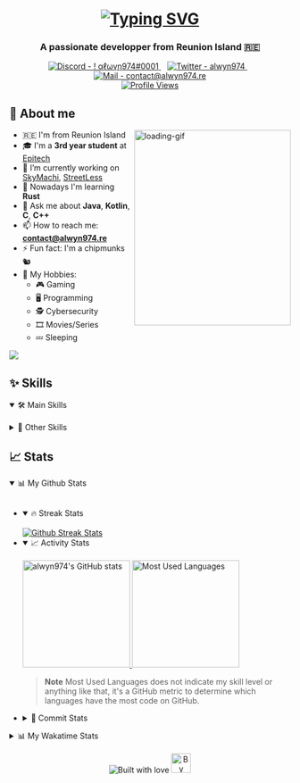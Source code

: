 <!--
**alwyn974/alwyn974** is a ✨ _special_ ✨ repository because its `README.md` (this file) appears on your GitHub profile.

Here are some ideas to get you started:

- 🔭 I’m currently working on ...
- 🌱 I’m currently learning ...
- 👯 I’m looking to collaborate on ...
- 🤔 I’m looking for help with ...
- 💬 Ask me about ...
- 📫 How to reach me: ...
- 😄 Pronouns: ...
- ⚡ Fun fact: ...
-->

<h1 align="center">
    <a href="https://git.io/typing-svg">
        <img src="https://readme-typing-svg.demolab.com?font=Fira+Code&size=80&pause=1000&center=true&vCenter=true&multiline=true&width=2000&height=320&lines=Hi+%F0%9F%91%8B%2C+I'm+Alwyn;Nice+to+meet+you+!;I'm+a+3rd+year+student+at+Epitech+Reunion" alt="Typing SVG" />
    </a>
</h1>

<h3 align="center">
    A passionate developper from Reunion Island 🇷🇪
</h3>

<!-- Contact  -->

<!-- Thanks to https://codepen.io/sosuke/pen/Pjoqqp for the svg trick (doesn't work on github) -->
<div align="center">
    <a href="https://discord.com/users/249107964336537600" title="My Discord">
        <img src="https://img.shields.io/static/v1?label=Discord&message=!+alwyn974%230001&color=5865F2&style=for-the-badge&logo=discord&logoColor=5865F2" alt="Discord - ! αℓωүη974#0001" />
        <!-- <img src="https://raw.githubusercontent.com/simple-icons/simple-icons/develop/icons/discord.svg" height="40" width="40" style="filter: invert(35%) sepia(38%) saturate(3969%) hue-rotate(224deg) brightness(98%) contrast(94%);"> -->
    <a>
    &#8287;&#8287; <!-- special whitespace for indent -->
    <a href="https://twitter.com/alwyn974" title="My Twitter">
        <img src="https://img.shields.io/static/v1?label=Twitter&message=alwyn974&color=1DA1F2&style=for-the-badge&logo=twitter&logoColor=1DA1F2" alt="Twitter - alwyn974" />
        <!-- <img src="https://raw.githubusercontent.com/simple-icons/simple-icons/develop/icons/twitter.svg" height="40" width="40" style="filter: invert(53%) sepia(21%) saturate(5257%) hue-rotate(176deg) brightness(99%) contrast(91%);"> -->
    </a>
    &#8287;&#8287;
    <a href="mailto:contact@alwyn974.re" title="My Pro E-Mail">
       <img src="https://img.shields.io/static/v1?label=Mail&message=contact%40alwyn974.re&color=3e65cf&style=for-the-badge&logo=gmail&logoColor=c71610" alt="Mail - contact@alwyn974.re" />
       <!-- <img src="https://raw.githubusercontent.com/simple-icons/simple-icons/develop/icons/gmail.svg" height="40" width="40" style="filter: invert(13%) sepia(65%) saturate(6092%) hue-rotate(356deg) brightness(95%) contrast(94%)"> -->
    </a>
    <br>
    <a href="https://github.com/antonkomarev/github-profile-views-counter" title="My Profile Views">
        <img src="https://komarev.com/ghpvc/?username=alwyn974&style=for-the-badge" alt="Profile Views">
    </a>
</div>

## 📝 About me

<img align="right" src="https://64.media.tumblr.com/9ca4a2538e8fb61842aeebcbef3d9435/50fb637a17cfb891-a1/s640x960/c5aaef27140a7acb5442a25f5891d8d3afb0e9f4.gif" height="350" width="280" alt="loading-gif" title="it8Bit on Tumblr" />
<!-- <img align="right" src="https://media3.giphy.com/media/84SFZf1BKgzeny1WxQ/giphy.gif" /> -->
<!-- <img align="right" src="https://fiverr-res.cloudinary.com/images/t_main1,q_auto,f_auto,q_auto,f_auto/attachments/delivery/asset/811541cf3a5acf308a5079febaa31e37-1602084278/Pixxle_Character_Animation/do-high-quality-pixel-art-and-animations.gif" /> -->
<!-- <img align="right" src="https://media.tenor.com/PBcGjKppnacAAAAd/pixel-art.gif" /> -->
<!-- <img align="right" src="./resources/vertical.gif"/> -->

- 🇷🇪 I'm from Reunion Island
- 🎓 I'm a **3rd year student** at [Epitech](https://epitech.eu)
- 🔭 I’m currently working on [SkyMachi](https://github.com/SkyMachi), [StreetLess](https://github.com/StreetLess)
- 🌱 Nowadays I'm learning **Rust**
- 💬 Ask me about **Java**, **Kotlin**, **C**, **C++**
- 📫 How to reach me: **contact@alwyn974.re**
- ⚡ Fun fact: I'm a chipmunks 🐿
- 👀 My Hobbies:
    - 🎮 Gaming
    - 🖥️ Programming
    - 🕵️ Cybersecurity
    - 🎞️ Movies/Series
    - 💤 Sleeping

<!-- yHype -->
![](https://hit.yhype.me/github/profile?user_id=47529956)

## ✨ Skills

<details open>
<summary> 🛠️ Main Skills </summary>
<br>


</details>

<details>
<summary> 🔧 Other Skills </summary>
<br>

</details>


## 📈 Stats

<details open>
<summary> 📊 My Github Stats </summary>
<br>

<ul>

<li>
<details open>
<summary>🔥 Streak Stats</summary>
<br>

<a href="https//www.github.com/alwyn974">
<picture>
  <source media="(prefers-color-scheme: light), (prefers-color-scheme: no-preference)" srcset="https://github-readme-streak-stats.herokuapp.com/?user=alwyn974&ring=0891b2&fire=0891b2&currStreakLabel=0891b2">
  <img alt="Github Streak Stats" src="https://github-readme-streak-stats.herokuapp.com/?user=alwyn974&stroke=ffffff&background=1c1917&ring=0891b2&fire=0891b2&currStreakNum=ffffff&currStreakLabel=0891b2&sideNums=ffffff&sideLabels=ffffff&dates=ffffff&hide_border=true" />
</picture>
</a>

</details>
</li>


<li>
<details open>
<summary>📈 Activity Stats</summary>
<br>

<a href="https//www.github.com/alwyn974">
<picture>
  <source media="(prefers-color-scheme: light), (prefers-color-scheme: no-preference)" srcset="https://github-readme-stats.vercel.app/api?username=alwyn974&show_icons=true&hide=&count_private=true&title_color=0891b2&icon_color=0891b2&show_icons=true&card_width=450px">
  <img alt="alwyn974's GitHub stats" src="https://github-readme-stats.vercel.app/api?username=alwyn974&show_icons=true&hide=&count_private=true&title_color=0891b2&text_color=ffffff&icon_color=0891b2&bg_color=1c1917&hide_border=true&show_icons=true&card_width=450px" height="192px" />
</picture>
</a>
<a href="https//www.github.com/alwyn974">
<picture>
  <source media="(prefers-color-scheme: light), (prefers-color-scheme: no-preference)" srcset="https://github-readme-stats.vercel.app/api/top-langs/?username=alwyn974&langs_count=10&title_color=0891b2&icon_color=0891b2&locale=en&layout=compact&card_width=250px">
  <img alt="Most Used Languages" src="https://github-readme-stats.vercel.app/api/top-langs/?username=alwyn974&langs_count=10&title_color=0891b2&text_color=ffffff&icon_color=0891b2&bg_color=1c1917&hide_border=true&locale=en&layout=compact&card_width=250px" height="192px" />
</picture>
</a>

> **Note**
> Most Used Languages does not indicate my skill level or anything like that, it's a GitHub metric to determine which languages have the most code on GitHub.

</details>
</li>

<li>
<details>
<summary>🎀 Commit Stats </summary>
<br>

<a href="https//www.github.com/alwyn974">
<picture>
  <source media="(prefers-color-scheme: light), (prefers-color-scheme: no-preference)" srcset="https://github-readme-activity-graph.cyclic.app/graph?username=alwyn974&bg_color=ffffff&color=333333&line=0891b2&area_color=1c1917&area=true&hide_border=true&custom_title=GitHub%20Commits%20Graph">
  <img alt="GitHub Commits Graph" src="https://github-readme-activity-graph.cyclic.app/graph?username=alwyn974&bg_color=1c1917&color=ffffff&line=0891b2&point=ffffff&area_color=1c1917&area=true&hide_border=true&custom_title=GitHub%20Commits%20Graph" />
</picture>
</a>

</details>
</li>

</ul>

</details>

<details>
<summary> 📊 My Wakatime Stats </summary>
<br>

<ul>

<li>
<details open>
<summary>📜 Languages </summary>

<a href="https://wakatime.com/@alwyn974">
    <img src="https://wakatime.com/share/@alwyn974/13c3f1ad-5a6d-474e-9d4a-fcb15ab74a49.svg" alt="Languages over last 30 days" title="Wakatime - Languages" width="900px" height="500px" />
</a>

</details>
</li>

<li>
<details open>
<summary>✍️ Coding activity </summary>

<a href="https://wakatime.com/@alwyn974">
    <img src="https://wakatime.com/share/@alwyn974/9e35e40b-ace7-4571-88e1-e986c4128ee5.svg" alt="Coding time over last 30 days" title="Wakatime - Coding Time" width="900px" height="500px" />
</a>

</details>
</li>

<li>
<details open>
<summary>🖥️ IDEs & OS </summary>
<br>

| IDEs | OS |
| --- | --- |
| <a href="https://wakatime.com/@alwyn974"> <img src="https://wakatime.com/share/@alwyn974/3fbbcb42-59ad-4579-88b1-5fd1f31fa2d8.svg" alt="IDEs over last 30 days" title="Wakatime - IDEs" width="900px" height="500px" /> </a> | <a href="https://wakatime.com/@alwyn974"> <img src="https://wakatime.com/share/@alwyn974/4aae9f89-b11f-4937-8612-bb2d9a528230.svg" alt="Operating System over last 30 days" title="Wakatime - OS" width="900px" height="500px" /> </a> |

</details>
</li>

</ul>

</details>

<br>
<div align="center">
  <img src="https://forthebadge.com/images/badges/built-with-love.svg" alt="Built with love" title="Built With Love" />
  <img src="https://img.shields.io/badge/By-Alwyn974-38c1d0?style=for-the-badge&logo=github" alt="By Alwyn974" title="By Alwyn974" height="35" />
</div>
